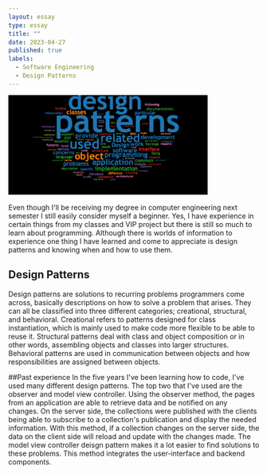 ```yaml
---
layout: essay
type: essay
title: ""
date: 2023-04-27
published: true
labels:
  - Software Engineering
  - Design Patterns
---
```


<div class="text-center p-4">
<img width="400px" src="https://raw.githubusercontent.com/blesssyouu/blesssyouu.github.io/main/img/patterns.png" class="img-thumbnail">
  </div>


Even though I'll be receiving my degree in computer engineering next semester I still easily consider myself a beginner. Yes, I have experience in certain things from my classes and VIP project but there is still so much to learn about programming. Although there is worlds of information to experience one thing I have learned and come to appreciate is design patterns and knowing when and how to use them.
 

## Design Patterns
Design patterns are solutions to recurring problems programmers come across, basically descriptions on how to solve a problem that arises. They can all be classified into three different categories; creational, structural, and behavioral. Creational refers to patterns designed for class instantiation, which is mainly used to make code more flexible to be able to reuse it. Structural patterns deal with class and object composition or in other words, assembling objects and classes into larger structures. Behavioral patterns are used in communication between objects and how responsibilities are assigned between objects.

##Past experience
In the five years I've been learning how to code, I've used many different design patterns. The top two that I've used are the observer and model view controller. Using the observer method, the pages from an application are able to retrieve data and be notified on any changes. On the server side, the collections were published with the clients being able to subscribe to a collection's publication and display the needed information. With this method, if a collection changes on the server side, the data on the client side will reload and update with the changes made. The model view controller deisgn pattern makes it a lot easier to find solutions to these problems. This method integrates the user-interface and backend components. 
